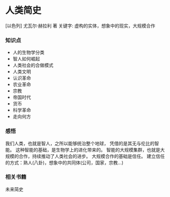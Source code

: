 # 人类简史
[以色列] 尤瓦尔·赫拉利  著
关键字: 虚构的实体，想象中的现实，大规模合作  

### 知识点
* 人的生物学分类
* 智人如何崛起 
* 人类社会的合做模式
* 人类文明
* 认识革命
* 农业革命
* 宗教
* 帝国时代
* 货币
* 科学革命
* 走向何方

### 感悟
我们人类，也就是智人，之所以能够统治整个地球， 凭借的是其无与伦比的智能。 
这种智能的基础，是生物学上的进化带来的。
智能的大规模集群，也就是大规模的合作，持续推动了人类社会的进步。 
大规模合作的基础是信任。 
建立信任的方式：熟人(八卦)，想象中的共同体(公司，国家，宗教...)


### 相关书籍
未来简史